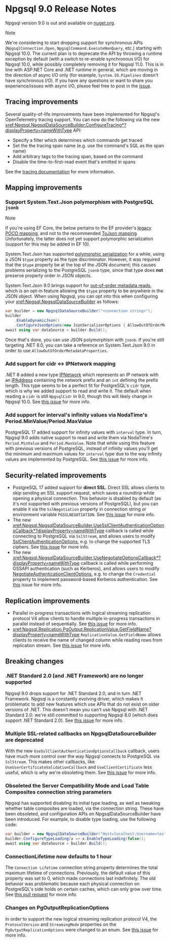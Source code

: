 # Npgsql 9.0 Release Notes

Npgsql version 9.0 is out and available on [nuget.org](https://www.nuget.org/packages/Npgsql).

> [!NOTE]
> We're considering to start dropping support for synchronous APIs (`NpgsqlConnection.Open`, `NpgsqlCommand.ExecuteNonQuery`, etc.) starting with Npgsql 10.0. The current plan is to deprecate the API by throwing a runtime exception by default (with a switch to re-enable synchronous I/O) for Npgsql 10.0, while possibly completely removing it for Npgsql 11.0. This is in line with ASP.NET Core and .NET runtime in general, which are moving in the direction of async I/O only (for example, `System.IO.Pipelines` doesn't have synchronous I/O). If you have any questions or want to share you experience/issues with async I/O, please feel free to post in the [issue](https://github.com/npgsql/npgsql/issues/5865).

## Tracing improvements

Several quality-of-life improvements have been implemented for Npgsql's OpenTelemetry tracing support. You can now do the following via the new <xref:Npgsql.NpgsqlDataSourceBuilder.ConfigureTracing*?displayProperty=nameWithType> API:

* Specify a filter which determines which commands get traced
* Set the the tracing span name (e.g. use the command's SQL as the span name)
* Add arbitrary tags to the tracing span, based on the command
* Disable the time-to-first-read event that's emitted in spans

See the [tracing documentation](/doc/diagnostics/tracing.html) for more information.

## Mapping improvements

### Support System.Text.Json polymorphism with PostgreSQL `jsonb`

> [!NOTE]
> If you're using EF Core, the below pertains to the EF provider's [legacy POCO mapping](https://www.npgsql.org/efcore/mapping/json.html?tabs=data-annotations%2Cjsondocument#legacy-poco-mapping-deprecated), and not to the recommended [ToJson mapping](https://www.npgsql.org/efcore/mapping/json.html?tabs=data-annotations%2Cjsondocument#poco-mapping). Unfortunately, the latter does not yet support polymorphic serialization (support for this may be added in EF 10).

System.Text.Json has supported [polymorphic serialization](https://learn.microsoft.com/en-us/dotnet/standard/serialization/system-text-json/polymorphism) for a while, using a JSON `$type` property as the type discriminator. However, it was required that the `$type` property be at the top of the JSON document; this causes problems serializing to the PostgreSQL `jsonb` type, since that type does **not** preserve property order in JSON objects.

System.Text.Json 9.0 brings support for [out-of-order metadata reads](https://devblogs.microsoft.com/dotnet/system-text-json-in-dotnet-9/#out-of-order-metadata-reads), which is an opt-in feature allowing the `$type` property to be anywhere in the JSON object. When using Npgsql, you can opt into this when configuring your <xref:Npgsql.NpgsqlDataSourceBuilder> as follows:

```c#
var builder = new NpgsqlDataSourceBuilder("<connection string>");
builder
    .EnableDynamicJson()
    .ConfigureJsonOptions(new JsonSerializerOptions { AllowOutOfOrderMetadataProperties = true });
await using var dataSource = builder.Build();
```

Once that's done, you can use JSON polymorphism with `jsonb`. If you're still targeting .NET 8.0, you can take a reference on System.Text.Json 9.0 in order to use `AllowOutOfOrderMetadataProperties`.

### Add support for cidr <-> IPNetwork mapping

.NET 8 added a new type [IPNetwork](https://learn.microsoft.com/en-us/dotnet/api/system.net.ipnetwork?view=net-8.0) which represents an IP network with an [IPAddress](https://learn.microsoft.com/en-us/dotnet/api/system.net.ipaddress?view=net-8.0) containing the network prefix and an `int` defining the prefix length. This type seems to be a perfect fit for PostgreSQL's `cidr` type, which is why we added support to read and write it. The default when reading a `cidr` is still `NpgsqlCidr` in 9.0, though this will likely change in Npgsql 10.0. See [this issue](https://github.com/npgsql/npgsql/issues/5821) for more info.

### Add support for interval's infinity values via NodaTime's Period.MinValue/Period.MaxValue

PostgreSQL 17 added support for infinity values with `interval` type. In turn, Npgsql 9.0 adds native support to read and write them via NodaTime's `Period.MinValue` and `Period.MaxValue`. Note that while using this feature with previous versions of PostgreSQL, instead of infinity values you'll get the minimum and maximum values for `interval` type due to the way infinity values are implemented by PostgreSQL. See [this issue](https://github.com/npgsql/npgsql/issues/5696) for more info.

## Security-related improvements

* PostgreSQL 17 added support for **direct SSL**. Direct SSL allows clients to skip sending an SSL support request, which saves a roundtrip while opening a physical connection. This behavior is disabled by default (as it's not supported with previous versions of PostgreSQL), but you can enable it via the `SslNegotiation` property in connection string or environment variable `PGSSLNEGOTIATION`. See [this issue](https://github.com/npgsql/npgsql/issues/5677) for more info.
* The new <xref:Npgsql.NpgsqlDataSourceBuilder.UseSslClientAuthenticationOptionsCallback*?displayProperty=nameWithType> callback is called while connecting to PostgreSQL via `SslStream`, and allows users to modify [SslClientAuthenticationOptions](https://learn.microsoft.com/en-us/dotnet/api/system.net.security.sslclientauthenticationoptions?view=net-8.0), e.g. to change the supported TLS ciphers. See [this issue](https://github.com/npgsql/npgsql/issues/5478) for more info.
* The new <xref:Npgsql.NpgsqlDataSourceBuilder.UseNegotiateOptionsCallback*?displayProperty=nameWithType> callback is called while performing GSSAPI authentication (such as Kerberos), and allows users to modify [NegotiateAuthenticationClientOptions](https://learn.microsoft.com/en-us/dotnet/api/system.net.security.negotiateauthenticationclientoptions?view=net-8.0), e.g. to change the `Credential` property to implement password-based Kerberos authentication. See [this](https://github.com/npgsql/npgsql/issues/5181) issue for more info.

## Replication improvements

* Parallel in-progress transactions with logical streaming replication protocol V4 allow clients to handle multiple in-progress transactions in parallel instead of sequentially. See [this issue](https://github.com/npgsql/npgsql/issues/5760) for more info.
* <xref:Npgsql.Replication.PgOutput.ReplicationValue.GetFieldName?displayProperty=nameWithType> `ReplicationValue.GetFieldName` allows clients to receive the name of changed column while reading rows from replication stream. See [this issue](https://github.com/npgsql/npgsql/issues/5718) for more info.

## Breaking changes

### .NET Standard 2.0 (and .NET Framework) are no longer supported

Npgsql 9.0 drops support for .NET Standard 2.0, and in turn .NET Framework. Npgsql is a constantly evolving driver, which makes it problematic to add new features which use APIs that do not exist on older versions of .NET. This doesn't mean you can't use Npgsql with .NET Standard 2.0: we're still committed to supporting Npgsql 8.0 (which does support .NET Standard 2.0). See [this issue](https://github.com/npgsql/npgsql/issues/5296) for more info.

### Multiple SSL-related callbacks on NpgsqlDataSourceBuilder are deprecated

With the new `UseSslClientAuthenticationOptionsCallback` callback, users have much more control over the way Npgsql connects to PostgreSQL via `SslStream`. This makes other callbacks, like `UseUserCertificateValidationCallback` and `UseClientCertificate` less useful, which is why we're obsoleting them. See [this issue](https://github.com/npgsql/npgsql/issues/5478) for more info.

### Obsoleted the Server Compatibility Mode and Load Table Composites connection string parameters

Npgsql has supported disabling its initial type loading, as well as tweaking whether table composites are loaded, via the connection string. These have been obsoleted, and configuration APIs on NpgsqlDataSourceBuilder have been introduced. For example, to disable type loading, use the following code:

```c#
var builder = new NpgsqlDataSourceBuilder("Host=localhost;Username=test;Password=test");
builder.ConfigureTypeLoading(x => x.EnableTypeLoading(false));
await using var dataSource = builder.Build();
```

### ConnectionLifetime now defaults to 1 hour

The `Connection Lifetime` connection string property determines the total maximum lifetime of connections. Previously, the default value of this property was set to 0, which made connections last indefinitely. The old behavior was problematic because each physical connection on PostgreSQL's side holds on certain caches, which can only grow over time. See [this pull request](https://github.com/npgsql/npgsql/pull/5662) for more info.

### Changes on PgOutputReplicationOptions

In order to support the new logical streaming replication protocol V4, the `ProtocolVersion` and `StreamingMode` properties on the `PgOutputReplicationOptions` were changed to an enum. See [this issue](https://github.com/npgsql/npgsql/issues/5760) for more info.
